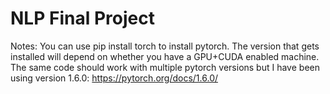# NLP Final Project

Notes:
You can use pip install torch to install pytorch. The version that gets installed will depend on whether you have a GPU+CUDA enabled machine. The same code should work with multiple pytorch versions but I have been using version 1.6.0: https://pytorch.org/docs/1.6.0/ 
